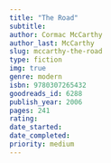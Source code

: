 ```yaml
---
title: "The Road"
subtitle: 
author: Cormac McCarthy
author_last: McCarthy
slug: mccarthy-the-road
type: fiction
img: true
genre: modern
isbn: 9780307265432
goodreads_id: 6288
publish_year: 2006
pages: 241
rating: 
date_started:
date_completed:
priority: medium
---
```

